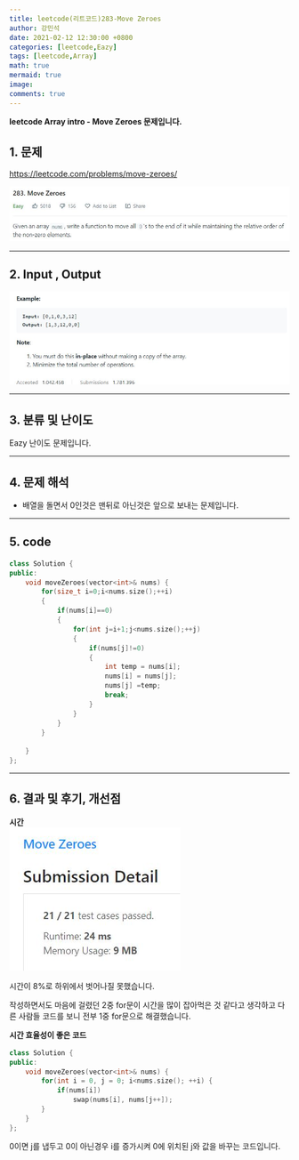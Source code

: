```yaml
---
title: leetcode(리트코드)283-Move Zeroes    
author: 강민석
date: 2021-02-12 12:30:00 +0800
categories: [leetcode,Eazy]
tags: [leetcode,Array]
math: true
mermaid: true
image: 
comments: true
---
```


**leetcode Array intro - Move Zeroes 문제입니다.**

## 1. 문제
<https://leetcode.com/problems/move-zeroes/>  

![](/assets/img/sample/leetcode/283/Problem.JPG)

-----  

## 2. Input , Output

![](/assets/img/sample/leetcode/283/input.JPG)

-----  

## 3. 분류 및 난이도

Eazy 난이도 문제입니다.  

-----  

## 4. 문제 해석

- 배열을 돌면서 0인것은 맨뒤로 아닌것은 앞으로 보내는 문제입니다.  



-----  

## 5. code

```c++
class Solution {
public:    
    void moveZeroes(vector<int>& nums) {
        for(size_t i=0;i<nums.size();++i)
        {
            if(nums[i]==0)
            {
                for(int j=i+1;j<nums.size();++j)
                {
                    if(nums[j]!=0)
                    {
                        int temp = nums[i];
                        nums[i] = nums[j];
                        nums[j] =temp;
                        break;
                    }
                }
            }
        }
        
    }
};
```
-----

## 6. 결과 및 후기, 개선점

**시간**  
![](/assets/img/sample/leetcode/283/result.JPG)  

시간이 8%로 하위에서 벗어나질 못했습니다.  

작성하면서도 마음에 걸렸던 2중 for문이 시간을 많이 잡아먹은 것 같다고 생각하고 다른 사람들 코드를 보니 전부 1중 for문으로 해결했습니다.  

**시간 효율성이 좋은 코드**

```c++
class Solution {
public:
    void moveZeroes(vector<int>& nums) {
        for(int i = 0, j = 0; i<nums.size(); ++i) {
            if(nums[i])
                swap(nums[i], nums[j++]);
        }
    }
};
```
0이면 j를 냅두고 0이 아닌경우 i를 증가시켜 0에 위치된 j와 값을 바꾸는 코드입니다.  






